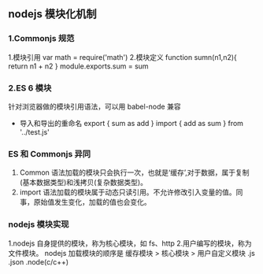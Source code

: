 ## nodejs 模块化机制

### 1.Commonjs 规范

1.模块引用
var math = require('math') 2.模块定义
function sumn(n1,n2){
return n1 + n2
}
module.exports.sum = sum

### 2.ES 6 模块

针对浏览器做的模块引用语法，可以用 babel-node 兼容

- 导入和导出的重命名
  export { sum as add }
  import { add as sum } from '../test.js'

### ES 和 Commonjs 异同

1. Common 语法加载的模块只会执行一次，也就是‘缓存’,对于数据，属于复制(基本数据类型)和浅拷贝(复杂数据类型)。
2. import 语法加载的模块属于动态只读引用。不允许修改引入变量的值。同事，原始值发生变化，加载的值也会变化。

### nodejs 模块实现

1.nodejs 自身提供的模块，称为核心模块，如 fs、http 2.用户编写的模块，称为文件模块。
nodejs 加载模块的顺序是 缓存模块 > 核心模块 > 用户自定义模块
.js .json .node(c/c++)
